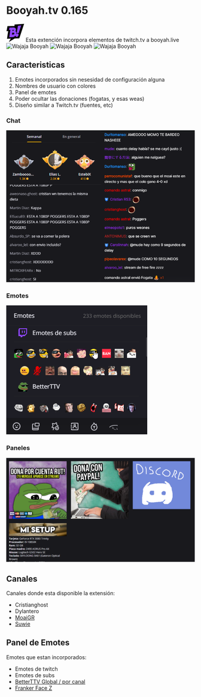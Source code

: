 # Booyah.tv 0.165
  ![app icon](48.png) Esta extención incorpora elementos de twitch.tv a booyah.live ![Wajaja](https://cdn.frankerfacez.com/emoticon/594021/1) Booyah ![Wajaja](https://cdn.frankerfacez.com/emoticon/594021/1) Booyah ![Wajaja](https://cdn.frankerfacez.com/emoticon/594021/1) Booyah


## Caracteristicas

1. Emotes incorporados sin nesesidad de configuración alguna
2. Nombres de usuario con colores
4. Panel de emotes
5. Poder ocultar las donaciones (fogatas, y esas weas)
6. Diseño similar a Twitch.tv (fuentes, etc)

### Chat
![app icon](readme/oldvsnew.png)
### Emotes
![app icon](readme/emotepanel.png)
### Paneles
![app icon](readme/paneles.png)

## Canales

Canales donde esta disponible la extensión:

* Cristianghost
* Dylantero
* [MoaiGR](https://booyah.live/channels/63681555)
* [Suwie](https://booyah.live/channels/71614581)

## Panel de Emotes

Emotes que estan incorporados:

* Emotes de twitch
* Emotes de subs
* [BetterTTV Global / por canal](https://betterttv.com)
* [Franker Face Z](https://www.frankerfacez.com)